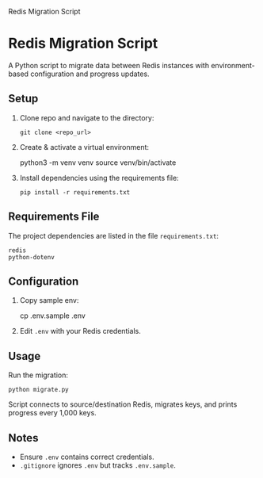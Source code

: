   Redis Migration Script

Redis Migration Script
======================

A Python script to migrate data between Redis instances with environment-based configuration and progress updates.

Setup
-----

1. Clone repo and navigate to the directory:

   `git clone <repo_url>`
2. Create & activate a virtual environment:

   python3 -m venv venv
   source venv/bin/activate
3. Install dependencies using the requirements file:

   `pip install -r requirements.txt`

Requirements File
-----------------

The project dependencies are listed in the file `requirements.txt`:

    redis
    python-dotenv

Configuration
-------------

1. Copy sample env:

   cp .env.sample .env
2. Edit `.env` with your Redis credentials.

Usage
-----

Run the migration:

    python migrate.py

Script connects to source/destination Redis, migrates keys, and prints progress every 1,000 keys.

Notes
-----

* Ensure `.env` contains correct credentials.
* `.gitignore` ignores `.env` but tracks `.env.sample`.
